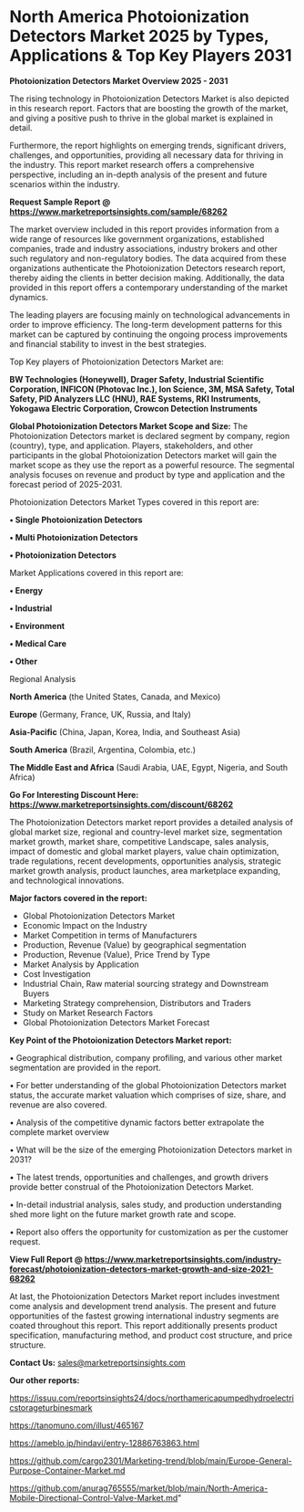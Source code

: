 # North America Photoionization Detectors Market 2025 by Types, Applications & Top Key Players 2031

<Strong> Photoionization Detectors Market Overview 2025 - 2031</strong>

The rising technology in Photoionization Detectors Market is also depicted in this research report. Factors that are boosting the growth of the market, and giving a positive push to thrive in the global market is explained in detail.

Furthermore, the report highlights on emerging trends, significant drivers, challenges, and opportunities, providing all necessary data for thriving in the industry. This report market research offers a comprehensive perspective, including an in-depth analysis of the present and future scenarios within the industry.

<strong>Request Sample Report @ <a href=https://www.marketreportsinsights.com/sample/68262>https://www.marketreportsinsights.com/sample/68262</a></strong>

The market overview included in this report provides information from a wide range of resources like government organizations, established companies, trade and industry associations, industry brokers and other such regulatory and non-regulatory bodies. The data acquired from these organizations authenticate the Photoionization Detectors research report, thereby aiding the clients in better decision making. Additionally, the data provided in this report offers a contemporary understanding of the market dynamics.

The leading players are focusing mainly on technological advancements in order to improve efficiency. The long-term development patterns for this market can be captured by continuing the ongoing process improvements and financial stability to invest in the best strategies.

Top Key players of Photoionization Detectors Market are:

<strong>BW Technologies (Honeywell), Drager Safety, Industrial Scientific Corporation, INFICON (Photovac Inc.), Ion Science, 3M, MSA Safety, Total Safety, PID Analyzers LLC (HNU), RAE Systems, RKI Instruments, Yokogawa Electric Corporation, Crowcon Detection Instruments</strong>

<strong><b>Global Photoionization Detectors Market Scope and Size:</b></strong>
The Photoionization Detectors market is declared segment by company, region (country), type, and application. Players, stakeholders, and other participants in the global Photoionization Detectors market will gain the market scope as they use the report as a powerful resource. The segmental analysis focuses on revenue and product by type and application and the forecast period of 2025-2031.

Photoionization Detectors Market Types covered in this report are:

<strong>• Single Photoionization Detectors

• Multi Photoionization Detectors

• Photoionization Detectors</strong>

Market Applications covered in this report are:

<strong>• Energy

• Industrial

• Environment

• Medical Care

• Other</strong> 

Regional Analysis

<strong>North America</strong> (the United States, Canada, and Mexico)

<strong>Europe</strong> (Germany, France, UK, Russia, and Italy)

<strong>Asia-Pacific</strong> (China, Japan, Korea, India, and Southeast Asia)

<strong>South America</strong> (Brazil, Argentina, Colombia, etc.)

<strong>The Middle East and Africa</strong> (Saudi Arabia, UAE, Egypt, Nigeria, and South Africa)

<strong>Go For Interesting Discount Here: <a href=https://www.marketreportsinsights.com/discount/68262>https://www.marketreportsinsights.com/discount/68262</a></strong>

The Photoionization Detectors market report provides a detailed analysis of global market size, regional and country-level market size, segmentation market growth, market share, competitive Landscape, sales analysis, impact of domestic and global market players, value chain optimization, trade regulations, recent developments, opportunities analysis, strategic market growth analysis, product launches, area marketplace expanding, and technological innovations.

<strong><b>Major factors covered in the report:</b></strong>
<ul>
  <li>Global Photoionization Detectors Market </li>
  <li>Economic Impact on the Industry</li>
  <li>Market Competition in terms of Manufacturers</li>
  <li>Production, Revenue (Value) by geographical segmentation</li>
  <li>Production, Revenue (Value), Price Trend by Type</li>
  <li>Market Analysis by Application</li>
  <li>Cost Investigation</li>
  <li>Industrial Chain, Raw material sourcing strategy and Downstream Buyers</li>
  <li>Marketing Strategy comprehension, Distributors and Traders</li>
  <li>Study on Market Research Factors</li>
  <li>Global Photoionization Detectors Market Forecast</li>
</ul>

<strong><b>Key Point of the Photoionization Detectors Market report:</b></strong>

• Geographical distribution, company profiling, and various other market segmentation are provided in the report.

• For better understanding of the global Photoionization Detectors market status, the accurate market valuation which comprises of size, share, and revenue are also covered.

• Analysis of the competitive dynamic factors better extrapolate the complete market overview

• What will be the size of the emerging Photoionization Detectors market in 2031?

• The latest trends, opportunities and challenges, and growth drivers provide better construal of the Photoionization Detectors Market.

• In-detail industrial analysis, sales study, and production understanding shed more light on the future market growth rate and scope.

• Report also offers the opportunity for customization as per the customer request.

<strong><b>View Full Report @ <a href=https://www.marketreportsinsights.com/industry-forecast/photoionization-detectors-market-growth-and-size-2021-68262>https://www.marketreportsinsights.com/industry-forecast/photoionization-detectors-market-growth-and-size-2021-68262</a></b></strong>


At last, the Photoionization Detectors Market report includes investment come analysis and development trend analysis. The present and future opportunities of the fastest growing international industry segments are coated throughout this report. This report additionally presents product specification, manufacturing method, and product cost structure, and price structure.

<strong>Contact Us:</strong>
sales@marketreportsinsights.com

<strong>Our other reports:</strong>

<a href=https://issuu.com/reportsinsights24/docs/northamericapumpedhydroelectricstorageturbinesmark>https://issuu.com/reportsinsights24/docs/northamericapumpedhydroelectricstorageturbinesmark</a>

<a href=https://tanomuno.com/illust/465167>https://tanomuno.com/illust/465167</a>

<a href=https://ameblo.jp/hindavi/entry-12886763863.html>https://ameblo.jp/hindavi/entry-12886763863.html</a>

<a href=https://github.com/cargo2301/Marketing-trend/blob/main/Europe-General-Purpose-Container-Market.md>https://github.com/cargo2301/Marketing-trend/blob/main/Europe-General-Purpose-Container-Market.md</a>

<a href=https://github.com/anurag765555/market/blob/main/North-America-Mobile-Directional-Control-Valve-Market.md>https://github.com/anurag765555/market/blob/main/North-America-Mobile-Directional-Control-Valve-Market.md</a>"
